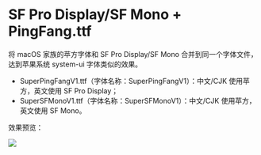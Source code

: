 # SF Pro Display/SF Mono + PingFang.ttf

将 macOS 家族的苹方字体和 SF Pro Display/SF Mono 合并到同一个字体文件，达到苹果系统 system-ui 字体类似的效果。

- SuperPingFangV1.ttf（字体名称：SuperPingFangV1）：中文/CJK 使用苹方，英文使用 SF Pro Display；
- SuperSFMonoV1.ttf（字体名称：SuperSFMonoV1）：中文/CJK 使用苹方，英文使用 SF Mono。

效果预览：

![](https://public.ptree.top/ShareX/2024/12/07/1733579269/KxDDTjemJw.png)